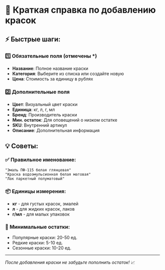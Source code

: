 # 🎨 Краткая справка по добавлению красок

## ⚡ Быстрые шаги:

### 1️⃣ **Обязательные поля** (отмечены *)
- **Название**: Полное название краски
- **Категория**: Выберите из списка или создайте новую
- **Цена**: Стоимость за единицу в рублях

### 2️⃣ **Дополнительные поля**
- **Цвет**: Визуальный цвет краски
- **Единица**: кг, л, г, мл
- **Бренд**: Производитель краски
- **Мин. остаток**: Для оповещений о низком остатке
- **SKU**: Внутренний артикул
- **Описание**: Дополнительная информация

## 💡 **Советы**:

### ✅ **Правильное именование**:
```
"Эмаль ПФ-115 белая глянцевая"
"Краска водоэмульсионная белая матовая" 
"Лак паркетный полуматовый"
```

### 📦 **Единицы измерения**:
- **кг** - для густых красок, эмалей
- **л** - для жидких красок, лаков  
- **г/мл** - для малых упаковок

### 🎯 **Минимальные остатки**:
- Популярные краски: 20-50 ед.
- Редкие краски: 5-10 ед.
- Сезонные краски: 10-20 ед.

---
*После добавления краски не забудьте пополнить остаток!* 📈
